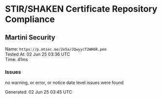 # STIR/SHAKEN Certificate Repository Compliance

## Martini Security

Name: `https://p.mtsec.me/2e5a/JQwyycT2WH6R.pem`\
Tested At: 02 Jun 25 03:36 UTC\
Time: 41ms

### Issues

no warning, or error, or notice date level issues were found

Generated: 02 Jun 25 03:45 UTC